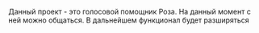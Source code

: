 Данный проект - это голосовой помощник Роза. На данный момент с ней можно общаться. В дальнейшем функционал будет разширяться
